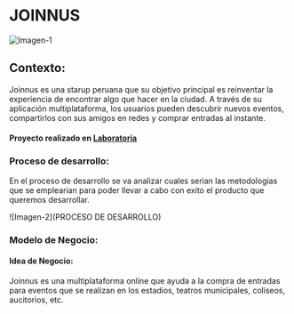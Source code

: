 # JOINNUS
![Imagen-1](LOGO)

## Contexto:

Joinnus es una starup peruana que su objetivo principal es reinventar la experiencia de encontrar algo que hacer en la ciudad. A través de su aplicación multiplataforma, los usuarios pueden descubrir nuevos eventos, compartirlos con sus amigos en redes y comprar entradas al instante.

#### Proyecto realizado en [Laboratoria](http://www.laboratoria.la/)

### Proceso de desarrollo:

En el proceso de desarrollo se va analizar cuales serian las metodologias que se emplearian para poder llevar a cabo con exito el producto que queremos desarrollar.

![Imagen-2](PROCESO DE DESARROLLO)

### Modelo de Negocio:

#### Idea de Negocio:

Joinnus es una multiplataforma online que ayuda a la compra de entradas para eventos que se realizan en los estadios, teatros municipales, coliseos, aucitorios, etc.
